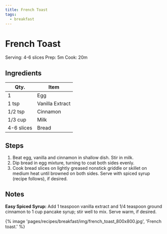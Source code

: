 ```yaml
---
title: French Toast
tags:
  - breakfast
---
```


# French Toast

Serving: 4-6 slices
Prep: 5m
Cook: 20m

## Ingredients

| Qty.       | Item            |
| ---------- | --------------- |
| 1          | Egg             |
| 1 tsp      | Vanilla Extract |
| 1/2 tsp    | Cinnamon        |
| 1/3 cup    | Milk            |
| 4-6 slices | Bread           |

## Steps

1.  Beat egg, vanilla and cinnamon in shallow dish. Stir in milk.
2.  Dip bread in egg mixture, turning to coat both sides evenly.
3.  Cook bread slices on lightly greased nonstick griddle or skillet on medium
    heat until browned
    on both sides. Serve with spiced syrup (recipe follows), if desired.

## Notes

**Easy Spiced Syrup:** Add 1 teaspoon vanilla extract and 1/4 teaspoon ground
cinnamon to 1 cup
pancake syrup; stir well to mix. Serve warm, if desired.

{% image
  'pages/recipes/breakfast/img/french_toast_800x800.jpg',
  'French toast.'
%}
